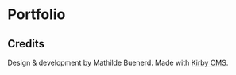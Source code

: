 # Portfolio

## Credits

Design & development by Mathilde Buenerd. Made with [Kirby CMS](https://getkirby.com/). 

